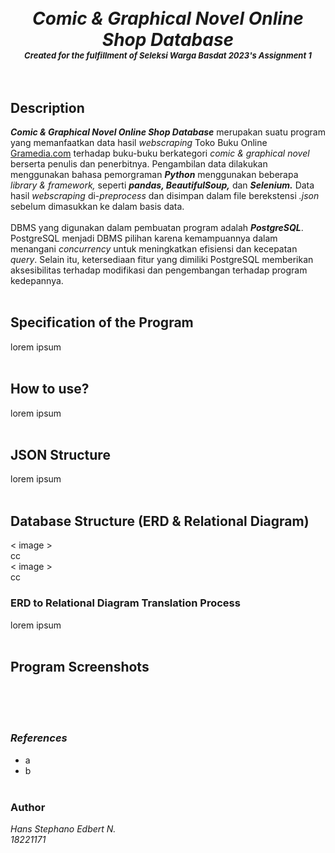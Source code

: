 <h1 align="center">
  <br>
  <b> <em> Comic & Graphical Novel Online Shop Database </em> </b>
  <br>
  <em> <font size="2"> Created for the fulfillment of Seleksi Warga Basdat 2023's Assignment 1 </font> </em>
  <br>
  <br>
</h1>


## __Description__
___Comic & Graphical Novel Online Shop Database___ merupakan suatu program yang memanfaatkan data hasil _webscraping_ Toko Buku Online [Gramedia.com](https://www.gramedia.com) terhadap buku-buku berkategori _comic & graphical novel_ berserta penulis dan penerbitnya. Pengambilan data dilakukan menggunakan bahasa pemorgraman ___Python___ menggunakan beberapa _library & framework,_ seperti ___pandas, BeautifulSoup,___ dan ___Selenium.___ Data hasil _webscraping_ di-_preprocess_ dan disimpan dalam file berekstensi _.json_ sebelum dimasukkan ke dalam basis data.\
&nbsp;\
DBMS yang digunakan dalam pembuatan program adalah ___PostgreSQL___. PostgreSQL menjadi DBMS pilihan karena kemampuannya dalam menangani _concurrency_ untuk meningkatkan efisiensi dan kecepatan _query_. Selain itu, ketersediaan fitur yang dimiliki PostgreSQL memberikan aksesibilitas terhadap modifikasi dan pengembangan terhadap program kedepannya.\
&nbsp;

## __Specification of the Program__
lorem ipsum\
&nbsp;

## __How to use?__
lorem ipsum\
&nbsp;

## __JSON Structure__
lorem ipsum\
&nbsp;

## __Database Structure (ERD & Relational Diagram)__
< image >\
cc\
< image >\
cc

### __ERD to Relational Diagram Translation Process__
lorem ipsum\
&nbsp;

## __Program Screenshots__
\
&nbsp;
\
&nbsp;

### _References_
- a
- b
\
&nbsp;

### __Author__
_Hans Stephano Edbert N._\
_18221171_